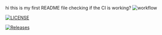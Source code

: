 hi this is my first README file
checking if the CI is working?
![workflow](https://github.com/<UserName>/<RepositoryName>/actions/workflows/main.yml/badge.svg)

[![LICENSE](https://img.shields.io/github/license/<EshalImran27>/devops.svg?style=flat-square)](https://github.com/<EshalImran27>/devops/blob/master/LICENSE)

[![Releases](https://img.shields.io/github/release/<EshalImran27>/devops/all.svg?style=flat-square)](https://github.com/<EshalImran27>/devops/releases)



